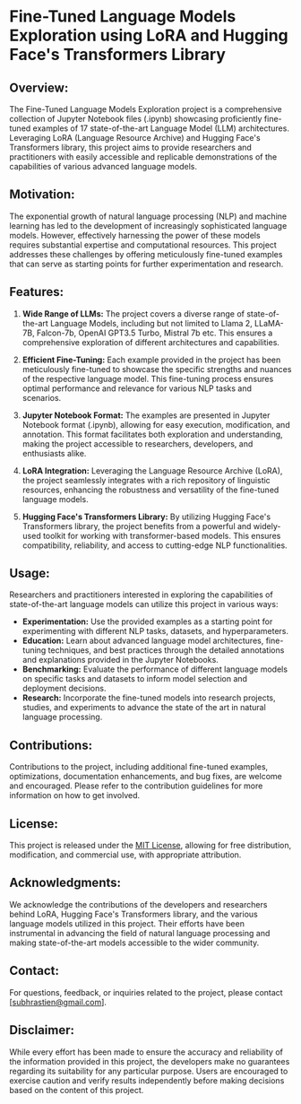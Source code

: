 # Fine-Tuned Language Models Exploration using LoRA and Hugging Face's Transformers Library

## Overview:
The Fine-Tuned Language Models Exploration project is a comprehensive collection of Jupyter Notebook files (.ipynb) showcasing proficiently fine-tuned examples of 17 state-of-the-art Language Model (LLM) architectures. Leveraging LoRA (Language Resource Archive) and Hugging Face's Transformers library, this project aims to provide researchers and practitioners with easily accessible and replicable demonstrations of the capabilities of various advanced language models.

## Motivation:
The exponential growth of natural language processing (NLP) and machine learning has led to the development of increasingly sophisticated language models. However, effectively harnessing the power of these models requires substantial expertise and computational resources. This project addresses these challenges by offering meticulously fine-tuned examples that can serve as starting points for further experimentation and research.

## Features:
1. **Wide Range of LLMs:** The project covers a diverse range of state-of-the-art Language Models, including but not limited to Llama 2, LLaMA-7B, Falcon-7b, OpenAI GPT3.5 Turbo, Mistral 7b etc. This ensures a comprehensive exploration of different architectures and capabilities.
  
2. **Efficient Fine-Tuning:** Each example provided in the project has been meticulously fine-tuned to showcase the specific strengths and nuances of the respective language model. This fine-tuning process ensures optimal performance and relevance for various NLP tasks and scenarios.

3. **Jupyter Notebook Format:** The examples are presented in Jupyter Notebook format (.ipynb), allowing for easy execution, modification, and annotation. This format facilitates both exploration and understanding, making the project accessible to researchers, developers, and enthusiasts alike.

4. **LoRA Integration:** Leveraging the Language Resource Archive (LoRA), the project seamlessly integrates with a rich repository of linguistic resources, enhancing the robustness and versatility of the fine-tuned language models.

5. **Hugging Face's Transformers Library:** By utilizing Hugging Face's Transformers library, the project benefits from a powerful and widely-used toolkit for working with transformer-based models. This ensures compatibility, reliability, and access to cutting-edge NLP functionalities.

## Usage:
Researchers and practitioners interested in exploring the capabilities of state-of-the-art language models can utilize this project in various ways:
- **Experimentation:** Use the provided examples as a starting point for experimenting with different NLP tasks, datasets, and hyperparameters.
- **Education:** Learn about advanced language model architectures, fine-tuning techniques, and best practices through the detailed annotations and explanations provided in the Jupyter Notebooks.
- **Benchmarking:** Evaluate the performance of different language models on specific tasks and datasets to inform model selection and deployment decisions.
- **Research:** Incorporate the fine-tuned models into research projects, studies, and experiments to advance the state of the art in natural language processing.

## Contributions:
Contributions to the project, including additional fine-tuned examples, optimizations, documentation enhancements, and bug fixes, are welcome and encouraged. Please refer to the contribution guidelines for more information on how to get involved.

## License:
This project is released under the [MIT License](https://opensource.org/licenses/MIT), allowing for free distribution, modification, and commercial use, with appropriate attribution.

## Acknowledgments:
We acknowledge the contributions of the developers and researchers behind LoRA, Hugging Face's Transformers library, and the various language models utilized in this project. Their efforts have been instrumental in advancing the field of natural language processing and making state-of-the-art models accessible to the wider community.

## Contact:
For questions, feedback, or inquiries related to the project, please contact [subhrastien@gmail.com].

## Disclaimer:
While every effort has been made to ensure the accuracy and reliability of the information provided in this project, the developers make no guarantees regarding its suitability for any particular purpose. Users are encouraged to exercise caution and verify results independently before making decisions based on the content of this project.
